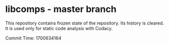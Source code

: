 # libcomps - master branch

This repository contains frozen state of the repository.
Its history is cleared. It is used only for static code
analysis with Codacy.

Commit Time: 1700634164